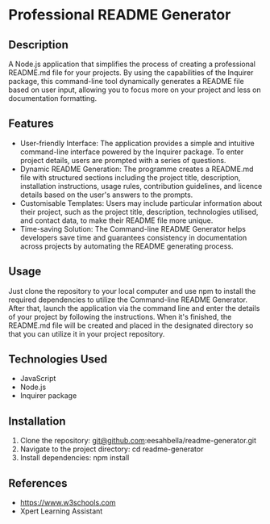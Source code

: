 # Professional README Generator

## Description
A Node.js application that simplifies the process of creating a professional README.md file for your projects. By using the capabilities of the Inquirer package, this command-line tool dynamically generates a README file based on user input, allowing you to focus more on your project and less on documentation formatting.

## Features

* User-friendly Interface: The application provides a simple and intuitive command-line interface powered by the Inquirer package. To enter project details, users are prompted with a series of questions.
* Dynamic README Generation: The programme creates a README.md file with structured sections including the project title, description, installation instructions, usage rules, contribution guidelines, and licence details based on the user's answers to the prompts.
* Customisable Templates: Users may include particular information about their project, such as the project title, description, technologies utilised, and contact data, to make their README file more unique.
* Time-saving Solution: The Command-line README Generator helps developers save time and guarantees consistency in documentation across projects by automating the README generating process.

## Usage

Just clone the repository to your local computer and use npm to install the required dependencies to utilize the Command-line README Generator. After that, launch the application via the command line and enter the details of your project by following the instructions. When it's finished, the README.md file will be created and placed in the designated directory so that you can utilize it in your project repository.

## Technologies Used

* JavaScript
* Node.js
* Inquirer package

## Installation

1. Clone the repository: git@github.com:eesahbella/readme-generator.git
2. Navigate to the project directory: cd readme-generator
3. Install dependencies: npm install

## References

* https://www.w3schools.com
* Xpert Learning Assistant

